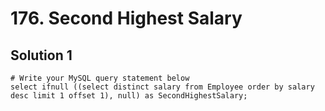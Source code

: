# 176. Second Highest Salary

## Solution 1

```
# Write your MySQL query statement below
select ifnull ((select distinct salary from Employee order by salary desc limit 1 offset 1), null) as SecondHighestSalary;
```
